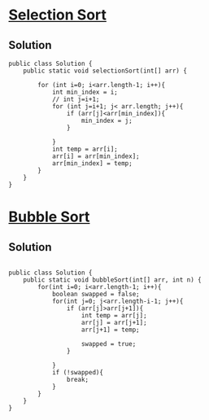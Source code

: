 # [Selection Sort](https://www.codingninjas.com/studio/problems/selection-sort_624469?utm_source=striver&utm_medium=website&utm_campaign=a_zcoursetuf&leftPanelTab=0)

## Solution
```
public class Solution {
    public static void selectionSort(int[] arr) {
        
        for (int i=0; i<arr.length-1; i++){
            int min_index = i;
            // int j=i+1; 
            for (int j=i+1; j< arr.length; j++){
                if (arr[j]<arr[min_index]){
                    min_index = j;
                }

            }
            int temp = arr[i];
            arr[i] = arr[min_index];
            arr[min_index] = temp;
        }
    }
}
```
# [Bubble Sort](https://www.codingninjas.com/studio/problems/bubble-sort_624380?utm_source=striver&utm_medium=website&utm_campaign=a_zcoursetuf&leftPanelTab=1)

## Solution
```

public class Solution {
    public static void bubbleSort(int[] arr, int n) {
        for(int i=0; i<arr.length-1; i++){
            boolean swapped = false;
            for(int j=0; j<arr.length-i-1; j++){
                if (arr[j]>arr[j+1]){
                    int temp = arr[j];
                    arr[j] = arr[j+1];
                    arr[j+1] = temp;
                    
                    swapped = true;
                }
                
            }
            if (!swapped){
                break;
            }
        }
    }
}
```
